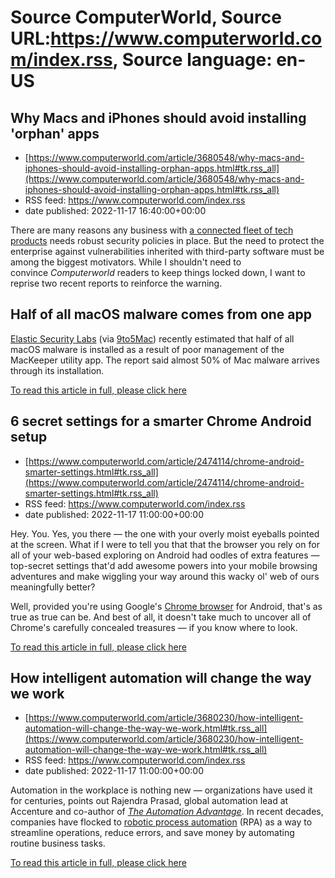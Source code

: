 # Source ComputerWorld, Source URL:https://www.computerworld.com/index.rss, Source language: en-US

## Why Macs and iPhones should avoid installing 'orphan' apps
 - [https://www.computerworld.com/article/3680548/why-macs-and-iphones-should-avoid-installing-orphan-apps.html#tk.rss_all](https://www.computerworld.com/article/3680548/why-macs-and-iphones-should-avoid-installing-orphan-apps.html#tk.rss_all)
 - RSS feed: https://www.computerworld.com/index.rss
 - date published: 2022-11-17 16:40:00+00:00

<article>
	<section class="page">
<p>There are many reasons any business with <a href="https://www.computerworld.com/article/3676150/this-is-why-apple-will-lead-the-business-market.html">a connected fleet of tech products</a> needs robust security policies in place. But the need to protect the enterprise against vulnerabilities inherited with third-party software must be among the biggest motivators. While I shouldn't need to convince <em>Computerworld</em> readers to keep things locked down, I want to reprise two recent reports to reinforce the warning.</p><h2><strong>Half of all macOS malware comes from one app</strong></h2>
<p><a href="https://www.elastic.co/security-labs/" rel="noopener nofollow" target="_blank">Elastic Security Labs</a> (via <a href="https://9to5mac.com/2022/11/15/most-common-macos-malware/" rel="noopener nofollow" target="_blank">9to5Mac</a>) recently estimated that half of all macOS malware is installed as a result of poor management of the MacKeeper utility app. The report said almost 50% of Mac malware arrives through its installation.</p><p class="jumpTag"><a href="https://www.computerworld.com/article/3680548/why-macs-and-iphones-should-avoid-installing-orphan-apps.html#jump">To read this article in full, please click here</a></p></section></article>

## 6 secret settings for a smarter Chrome Android setup
 - [https://www.computerworld.com/article/2474114/chrome-android-smarter-settings.html#tk.rss_all](https://www.computerworld.com/article/2474114/chrome-android-smarter-settings.html#tk.rss_all)
 - RSS feed: https://www.computerworld.com/index.rss
 - date published: 2022-11-17 11:00:00+00:00

<article>
	<section class="page">
<p>Hey. You. Yes, you there — the one with your overly moist eyeballs pointed at the screen. What if I were to tell you that that the browser you rely on for all of your web-based exploring on Android had oodles of extra features — top-secret settings that'd add awesome powers into your mobile browsing adventures and make wiggling your way around this wacky ol' web of ours meaningfully better?</p><p>Well, provided you're using Google's <a href="https://play.google.com/store/apps/details?id=com.android.chrome" rel="noopener nofollow" target="_blank">Chrome browser</a> for Android, that's as true as true can be. And best of all, it doesn't take much to uncover all of Chrome's carefully concealed treasures — if you know where to look.</p><p class="jumpTag"><a href="https://www.computerworld.com/article/2474114/chrome-android-smarter-settings.html#jump">To read this article in full, please click here</a></p></section></article>

## How intelligent automation will change the way we work
 - [https://www.computerworld.com/article/3680230/how-intelligent-automation-will-change-the-way-we-work.html#tk.rss_all](https://www.computerworld.com/article/3680230/how-intelligent-automation-will-change-the-way-we-work.html#tk.rss_all)
 - RSS feed: https://www.computerworld.com/index.rss
 - date published: 2022-11-17 11:00:00+00:00

<article>
	<section class="page">
<p>Automation in the workplace is nothing new — organizations have used it for centuries, points out Rajendra Prasad, global automation lead at Accenture and co-author of <em><a href="https://newsroom.accenture.com/news/new-book-the-automation-advantage-shows-organizations-how-to-achieve-full-value-from-intelligent-automation.htm" rel="noopener nofollow" target="_blank">The Automation Advantage</a></em>. In recent decades, companies have flocked to <a href="https://www.cio.com/article/227908/what-is-rpa-robotic-process-automation-explained.html" rel="noopener" target="_blank">robotic process automation</a> (RPA) as a way to streamline operations, reduce errors, and save money by automating routine business tasks.</p><p class="jumpTag"><a href="https://www.computerworld.com/article/3680230/how-intelligent-automation-will-change-the-way-we-work.html#jump">To read this article in full, please click here</a></p></section></article>
